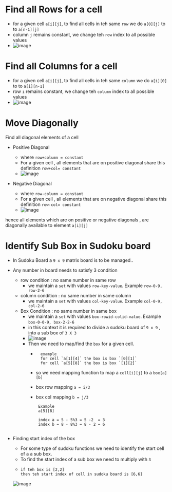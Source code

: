 
# Find all Rows for a cell 

 - for a given cell `a[i][j]`, to find all cells in teh same `row` we do `a[0][j]` to  to `a[n-1][j]`
 - column `j` remains constant, we change teh `row` index to all possible values 
 -  ![image](https://user-images.githubusercontent.com/8110582/167569346-581e8148-83c7-464a-b4f3-864d47fce7fb.png)

# Find all Columns for a cell 
 - for a given cell `a[i][j]`, to find all cells in teh same `column` we do `a[i][0]` to  to `a[i][n-1]`
 - row `i` remains constant, we change teh `column` index to all possible values 
 - ![image](https://user-images.githubusercontent.com/8110582/167569459-534ef1f0-0bd9-4ffc-acd8-cec7e7d9d58c.png)


# Move Diagonally 
 Find all diagonal elements of a cell  
 
 - Positive Diagonal 
   - where `row+column = constant` 
   - For a given cell , all elements that are on positive diagonal share this definition `row+col= constant`
   - ![image](https://user-images.githubusercontent.com/8110582/167571359-d80757be-dfce-4b21-aa5f-fade2d14bfe5.png)

 - Negative Diagonal 
   - where `row-column = constant` 
   - For a given cell , all elements that are on negative diagonal share this definition `row-col= constant`
   - ![image](https://user-images.githubusercontent.com/8110582/167573012-b5e4e401-7654-4ca8-91b3-fa4c67ba28b8.png)

hence all elements which are on positive or negative diagonals , are diagonally available to element `a[i][j]`

# Identify Sub Box in Sudoku board 
 - In Sudoku Board a `9 x 9` matrix board is to be managed..
 - Any number in board needs to satisfy 3 condition 
   - row condition  : no same number in same row
     - we maintain a `set` with values `row-key-value`. Example `row-0-9, row-2-6`  
   - column condition : no same number in same column 
     - we maintain a `set` with values `col-key-value`. Example `col-0-9, col-2-6`    
   - Box Condition   : no same number in same box 
     - we maintain a `set` with values `box-rowid-colid-value`. Example `box-0-0-9, box-2-2-6`    
     - in this context it is required to divide a sudoku board of `9 x 9` , into a sub box of `3 X 3`
     - ![image](https://user-images.githubusercontent.com/8110582/167576341-1658e865-a6b9-4e0a-9fed-d784a205e408.png)
     - Then we need to map/find the `box` for a given cell. 
         -   ```` 
               example 
               for cell `a[1][4]` the box is box `[0][1]` 
               for cell `a[5][8]` the box is box `[1][2]`
             ````
        -  so we need mapping function to map a `cell[i][j]` to a `box[a][b]`
        -  box row mapping `a = i/3`
        -  box col mapping `b = j/3`  
                  
            ````
             Example
             a[5][8]
       
             index a = 5 - 5%3 = 5 -2  = 3
             index b = 8 - 8%3 = 8 - 2 = 6
             
            ````
            
            
  - Finding start index of the box
    - For some type of sudoku functions we need to identify the start cell of a a sub box.
    - To find the start index of a sub box we need to multiply with `3`
    - ````
      if teh box is [2,2]
      then teh start index of cell in sudoku board is [6,6]
      ````
     ![image](https://user-images.githubusercontent.com/8110582/167580807-0f71a914-ff7c-4879-be9c-f9b5c4b6dc2b.png)
